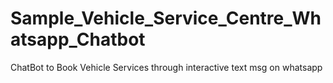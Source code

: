 # Sample_Vehicle_Service_Centre_Whatsapp_Chatbot
ChatBot to Book Vehicle Services through interactive text msg on whatsapp


